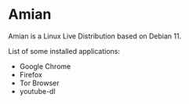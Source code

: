 # Amian

Amian is a Linux Live Distribution based on Debian 11.

List of some installed applications:
* Google Chrome
* Firefox
* Tor Browser
* youtube-dl
